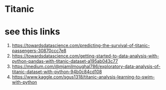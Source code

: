 # Titanic
# see this links
1. https://towardsdatascience.com/predicting-the-survival-of-titanic-passengers-30870ccc7e8
2. https://towardsdatascience.com/getting-started-to-data-analysis-with-python-pandas-with-titanic-dataset-a195ab043c77
3. https://medium.com/@mjamilmoughal786/exploratory-data-analysis-of-titanic-dataset-with-python-94b0c84cd108
4. https://www.kaggle.com/sgus1318/titanic-analysis-learning-to-swim-with-python
